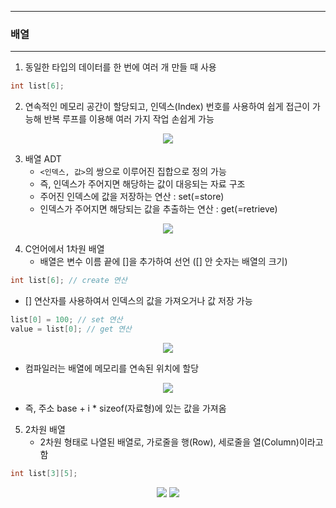 -----
### 배열
-----
1. 동일한 타입의 데이터를 한 번에 여러 개 만들 때 사용
```c
int list[6];
```
2. 연속적인 메모리 공간이 할당되고, 인덱스(Index) 번호를 사용하여 쉽게 접근이 가능해 반복 루프를 이용해 여러 가지 작업 손쉽게 가능
<div align="center">
<img src="https://github.com/user-attachments/assets/ce7fa14e-b2a6-4bc5-98d0-63053fe61fd4">
</div>

3. 배열 ADT
   - ```<인덱스, 값>```의 쌍으로 이루어진 집합으로 정의 가능
   - 즉, 인덱스가 주어지면 해당하는 값이 대응되는 자료 구조
   - 주어진 인덱스에 값을 저장하는 연산 : set(=store)
   - 인덱스가 주어지면 해당되는 값을 추출하는 연산 : get(=retrieve)
<div align="center">
<img src="https://github.com/user-attachments/assets/be781684-0d89-4c84-834e-3ee88cf53893">
</div>

4. C언어에서 1차원 배열
   - 배열은 변수 이름 끝에 []을 추가하여 선언 ([] 안 숫자는 배열의 크기)
```c
int list[6]; // create 연산
```
   - [] 연산자를 사용하여서 인덱스의 값을 가져오거나 값 저장 가능
```c
list[0] = 100; // set 연산
value = list[0]; // get 연산
```
<div align="center">
<img src="https://github.com/user-attachments/assets/734092ae-014e-491c-983a-d9aa52aec8d7">
</div>

  - 컴파일러는 배열에 메모리를 연속된 위치에 할당
<div align="center">
<img src="https://github.com/user-attachments/assets/786d2f44-aa23-457c-ab00-afc7babbcfcd">
</div>

  - 즉, 주소 base + i * sizeof(자료형)에 있는 값을 가져옴

5. 2차원 배열
   - 2차원 형태로 나열된 배열로, 가로줄을 행(Row), 세로줄을 열(Column)이라고 함
```c
int list[3][5];
```
<div align="center">
<img src="https://github.com/user-attachments/assets/0819a8d4-2c23-4ba7-aacc-57b371010b7c">
<img src="https://github.com/user-attachments/assets/8f472ba0-8d28-4bfb-a25b-4353ab145257">
</div>
